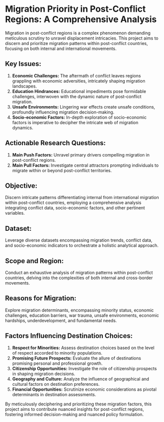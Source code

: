 # Migration Priority in Post-Conflict Regions: A Comprehensive Analysis

Migration in post-conflict regions is a complex phenomenon demanding meticulous scrutiny to unravel displacement intricacies. This project aims to discern and prioritize migration patterns within post-conflict countries, focusing on both internal and international movements.

## Key Issues:
1. **Economic Challenges:** The aftermath of conflict leaves regions grappling with economic adversities, intricately shaping migration landscapes.
2. **Education Hindrances:** Educational impediments pose formidable challenges, interwoven with the dynamic nature of post-conflict migration.
3. **Unsafe Environments:** Lingering war effects create unsafe conditions, profoundly influencing migration decision-making.
4. **Socio-economic Factors:** In-depth exploration of socio-economic factors is imperative to decipher the intricate web of migration dynamics.

## Actionable Research Questions:
1. **Main Push Factors:** Unravel primary drivers compelling migration in post-conflict regions.
2. **Main Pull Factors:** Investigate central attractors prompting individuals to migrate within or beyond post-conflict territories.

## Objective:
Discern intricate patterns differentiating internal from international migration within post-conflict countries, employing a comprehensive analysis integrating conflict data, socio-economic factors, and other pertinent variables.

## Dataset:
Leverage diverse datasets encompassing migration trends, conflict data, and socio-economic indicators to orchestrate a holistic analytical approach.

## Scope and Region:
Conduct an exhaustive analysis of migration patterns within post-conflict countries, delving into the complexities of both internal and cross-border movements.

## Reasons for Migration:
Explore migration determinants, encompassing minority status, economic challenges, education barriers, war trauma, unsafe environments, economic hardships, underdevelopment, and fundamental needs.

## Factors Influencing Destination Choices:
1. **Respect for Minorities:** Assess destination choices based on the level of respect accorded to minority populations.
2. **Promising Future Prospects:** Evaluate the allure of destinations promising personal and professional growth.
3. **Citizenship Opportunities:** Investigate the role of citizenship prospects in shaping migration decisions.
4. **Geography and Culture:** Analyze the influence of geographical and cultural factors on destination preferences.
5. **Financial Opportunities:** Scrutinize economic considerations as pivotal determinants in destination assessments.

By meticulously deciphering and prioritizing these migration factors, this project aims to contribute nuanced insights for post-conflict regions, fostering informed decision-making and nuanced policy formulation.

